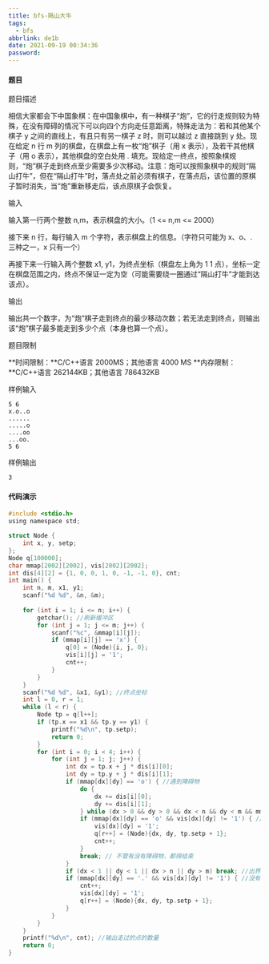 ```yaml
---
title: bfs-隔山大牛
tags:
  - bfs
abbrlink: de1b
date: 2021-09-19 00:34:36
password:
---
```








#### 题目



题目描述

相信大家都会下中国象棋：在中国象棋中，有一种棋子“炮”，它的行走规则较为特殊，在没有障碍的情况下可以向四个方向走任意距离，特殊走法为：若和其他某个棋子 y 之间的直线上，有且只有另一棋子 z 时，则可以越过 z 直接跳到 y 处。现在给定 n 行 m 列的棋盘，在棋盘上有一枚“炮”棋子（用 x 表示），及若干其他棋子（用 o 表示），其他棋盘的空白处用 . 填充。现给定一终点，按照象棋规则，“炮”棋子走到终点至少需要多少次移动。注意：炮可以按照象棋中的规则“隔山打牛”，但在“隔山打牛”时，落点处之前必须有棋子，在落点后，该位置的原棋子暂时消失，当“炮”重新移走后，该点原棋子会恢复。

输入

输入第一行两个整数 n,m，表示棋盘的大小。（1 <= n,m <= 2000）

接下来 n 行，每行输入 m 个字符，表示棋盘上的信息。（字符只可能为 x、o、. 三种之一，x 只有一个）

再接下来一行输入两个整数 x1, y1，为终点坐标（棋盘左上角为 1 1 点），坐标一定在棋盘范围之内，终点不保证一定为空（可能需要绕一圈通过“隔山打牛”才能到达该点）。



输出

输出共一个数字，为“炮”棋子走到终点的最少移动次数；若无法走到终点，则输出该“炮”棋子最多能走到多少个点（本身也算一个点）。

题目限制

**时间限制：**C/C++语言 2000MS；其他语言 4000 MS
**内存限制：**C/C++语言 262144KB；其他语言 786432KB

样例输入

```
5 6
x.o..o
......
.....o
....oo
...oo.
5 6
```

样例输出

```
3
```





#### 代码演示





~~~c
#include <stdio.h>
using namespace std;

struct Node {
	int x, y, setp;
};
Node q[100000];
char mmap[2002][2002], vis[2002][2002];
int dis[4][2] = {1, 0, 0, 1, 0, -1, -1, 0}, cnt;
int main() {
	int n, m, x1, y1;
	scanf("%d %d", &n, &m);
	 
	for (int i = 1; i <= n; i++) {
		getchar(); //刷新缓冲区 
		for (int j = 1; j <= m; j++) {
			scanf("%c", &mmap[i][j]);
			if (mmap[i][j] == 'x') {
				q[0] = (Node){i, j, 0};
				vis[i][j] = '1';
				cnt++;
			}
		}
	}
	scanf("%d %d", &x1, &y1); //终点坐标 
	int l = 0, r = 1;
	while (l < r) {
		Node tp = q[l++];
		if (tp.x == x1 && tp.y == y1) {
			printf("%d\n", tp.setp);
			return 0;
		}
		for (int i = 0; i < 4; i++) {
			for (int j = 1; j; j++) {
				int dx = tp.x + j * dis[i][0];
				int dy = tp.y + j * dis[i][1];
				if (mmap[dx][dy] == 'o') { //遇到障碍物 
					do {
						dx += dis[i][0];
						dy += dis[i][1];
					} while (dx > 0 && dy > 0 && dx < n && dy < m && mmap[dx][dy] != 'o'); //寻找下一个障碍物 
					if (mmap[dx][dy] == 'o' && vis[dx][dy] != '1') { //判断退出循环的点是否为障碍物 
						vis[dx][dy] = '1';
						q[r++] = (Node){dx, dy, tp.setp + 1};
						cnt++;
					}
					break; // 不管有没有障碍物，都得结束 
				}
				if (dx < 1 || dy < 1 || dx > n || dy > m) break; //出界了 
				if (mmap[dx][dy] == '.' && vis[dx][dy] != '1') { //没有遇到障碍物之前，正常每个点都走 
					cnt++;
					vis[dx][dy] = '1';
					q[r++] = (Node){dx, dy, tp.setp + 1};
				}
			}
		}
	}
	printf("%d\n", cnt); //输出走过的点的数量 
	return 0; 
}
~~~

